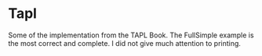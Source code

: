 # Tapl

Some of the implementation from the TAPL Book. The FullSimple example is the most correct and complete. I did not give much attention to printing.